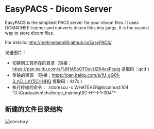EasyPACS - Dicom Server
=======================

EasyPACS is the simpliest PACS server for your dicom files. It uses DCM4CHEE listener and converts dicom files into jpegs. It is the easiest way to store dicom files.

For details:  http://mehmetsen80.github.io/EasyPACS/ 

发送图片：
 - 切换到工具所在的目录（链接：https://pan.baidu.com/s/1JN1A5oGTOevUZK4esPcpig 
              提取码：qctf ）
 - 传输的资源 （链接：https://pan.baidu.com/s/1U_gG0f-3_nO_i_nY5CHHHQ 
          提取码：4z7o ）
 - 执行传输的命令： .\storescu -c WHATEVER@localhost:104 "D:\Graduation\challenge_training\SC-HF-I-1-004"\*
 
 ## 新建的文件目录结构
![directory](https://ws1.sinaimg.cn/large/006BNt1Zgy1g1vm0uwcrpj31gz0nl3yl.jpg)
